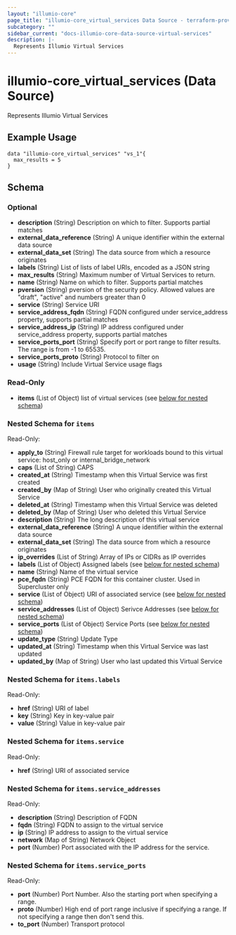 ```yaml
---
layout: "illumio-core"
page_title: "illumio-core_virtual_services Data Source - terraform-provider-illumio-core"
subcategory: ""
sidebar_current: "docs-illumio-core-data-source-virtual-services"
description: |-
  Represents Illumio Virtual Services
---
```


# illumio-core_virtual_services (Data Source)

Represents Illumio Virtual Services


Example Usage
------------

```hcl
data "illumio-core_virtual_services" "vs_1"{
  max_results = 5
}
```


## Schema

### Optional

- **description** (String) Description on which to filter. Supports partial matches
- **external_data_reference** (String) A unique identifier within the external data source
- **external_data_set** (String) The data source from which a resource originates
- **labels** (String) List of lists of label URIs, encoded as a JSON string
- **max_results** (String) Maximum number of Virtual Services to return.
- **name** (String) Name on which to filter. Supports partial matches
- **pversion** (String) pversion of the security policy. Allowed values are "draft", "active" and numbers greater than 0
- **service** (String) Service URI
- **service_address_fqdn** (String) FQDN configured under service_address property, supports partial matches
- **service_address_ip** (String) IP address configured under service_address property, supports partial matches
- **service_ports_port** (String) Specify port or port range to filter results. The range is from -1 to 65535.
- **service_ports_proto** (String) Protocol to filter on
- **usage** (String) Include Virtual Service usage flags

### Read-Only

- **items** (List of Object) list of virtual services (see [below for nested schema](#nestedatt--items))

<a id="nestedatt--items"></a>
### Nested Schema for `items`

Read-Only:

- **apply_to** (String) Firewall rule target for workloads bound to this virtual service: host_only or internal_bridge_network
- **caps** (List of String) CAPS
- **created_at** (String) Timestamp when this Virtual Service was first created
- **created_by** (Map of String) User who originally created this Virtual Service
- **deleted_at** (String) Timestamp when this Virtual Service was deleted
- **deleted_by** (Map of String) User who deleted this Virtual Service
- **description** (String) The long description of this virtual service
- **external_data_reference** (String) A unque identifier within the external data source
- **external_data_set** (String) The data source from which a resource originates
- **ip_overrides** (List of String) Array of IPs or CIDRs as IP overrides
- **labels** (List of Object) Assigned labels (see [below for nested schema](#nestedobjatt--items--labels))
- **name** (String) Name of the virtual service
- **pce_fqdn** (String) PCE FQDN for this container cluster. Used in Supercluster only
- **service** (List of Object) URI of associated service (see [below for nested schema](#nestedobjatt--items--service))
- **service_addresses** (List of Object) Serivce Addresses (see [below for nested schema](#nestedobjatt--items--service_addresses))
- **service_ports** (List of Object) Service Ports (see [below for nested schema](#nestedobjatt--items--service_ports))
- **update_type** (String) Update Type
- **updated_at** (String) Timestamp when this Virtual Service was last updated
- **updated_by** (Map of String) User who last updated this Virtual Service

<a id="nestedobjatt--items--labels"></a>
### Nested Schema for `items.labels`

Read-Only:

- **href** (String) URI of label
- **key** (String) Key in key-value pair
- **value** (String) Value in key-value pair


<a id="nestedobjatt--items--service"></a>
### Nested Schema for `items.service`

Read-Only:

- **href** (String) URI of associated service


<a id="nestedobjatt--items--service_addresses"></a>
### Nested Schema for `items.service_addresses`

Read-Only:

- **description** (String) Description of FQDN
- **fqdn** (String) FQDN to assign to the virtual service
- **ip** (String) IP address to assign to the virtual service
- **network** (Map of String) Network Object
- **port** (Number) Port associated with the IP address for the service.


<a id="nestedobjatt--items--service_ports"></a>
### Nested Schema for `items.service_ports`

Read-Only:

- **port** (Number) Port Number. Also the starting port when specifying a range.
- **proto** (Number) High end of port range inclusive if specifying a range. If not specifying a range then don't send this.
- **to_port** (Number) Transport protocol


